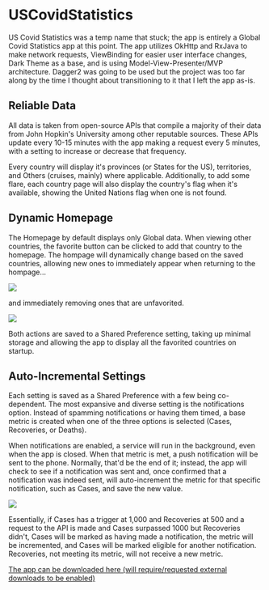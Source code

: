 # USCovidStatistics

US Covid Statistics was a temp name that stuck; the app is entirely a Global Covid Statistics app at this point. The app utilizes OkHttp and RxJava to make network requests, ViewBinding for easier user interface changes, Dark Theme as a base, and is using Model-View-Presenter/MVP architecture. Dagger2 was going to be used but the project was too far along by the time I thought about transitioning to it that I left the app as-is.

## Reliable Data
All data is taken from open-source APIs that compile a majority of their data from John Hopkin's University among other reputable sources. These APIs update every 10-15 minutes with the app making a request every 5 minutes, with a setting to increase or decrease that frequency. 

Every country will display it's provinces (or States for the US), territories, and Others (cruises, mainly) where applicable. Additionally, to add some flare, each country page will also display the country's flag when it's available, showing the United Nations flag when one is not found.

## Dynamic Homepage
The Homepage by default displays only Global data. When viewing other countries, the favorite button can be clicked to add that country to the homepage. The hompage will dynamically change based on the saved countries, allowing new ones to immediately appear when returning to the hompage...

![](save_country.gif)

and immediately removing ones that are unfavorited.

![](remove_country.gif)

Both actions are saved to a Shared Preference setting, taking up minimal storage and allowing the app to display all the favorited countries on startup.

## Auto-Incremental Settings
Each setting is saved as a Shared Preference with a few being co-dependent. The most expansive and diverse setting is the notifications option. Instead of spamming notifications or having them timed, a base metric is created when one of the three options is selected (Cases, Recoveries, or Deaths). 

When notifications are enabled, a service will run in the background, even when the app is closed. When that metric is met, a push notification will be sent to the phone. Normally, that'd be the end of it; instead, the app will check to see if a notification was sent and, once confirmed that a notification was indeed sent, will auto-increment the metric for that specific notification, such as Cases, and save the new value. 

![](settings.gif)

Essentially, if Cases has a trigger at 1,000 and Recoveries at 500 and a request to the API is made and Cases surpassed 1000 but Recoveries didn't, Cases will be marked as having made a notification, the metric will be incremented, and Cases will be marked eligible for another notification. Recoveries, not meeting its metric, will not receive a new metric.


[The app can be downloaded here (will require/requested external downloads to be enabled)](https://github.com/bma33/USCovidStatistics/releases/tag/v1.0)

